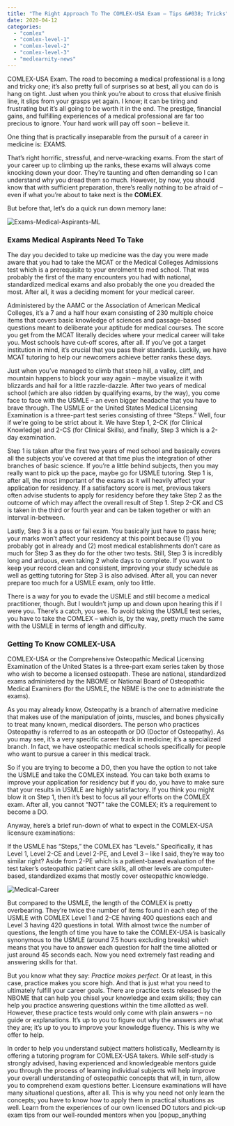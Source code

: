 ```yaml
---
title: "The Right Approach To The COMLEX-USA Exam – Tips &#038; Tricks"
date: 2020-04-12
categories: 
  - "comlex"
  - "comlex-level-1"
  - "comlex-level-2"
  - "comlex-level-3"
  - "medlearnity-news"
---
```


COMLEX-USA Exam. The road to becoming a medical professional is a long and tricky one; it’s also pretty full of surprises so at best, all you can do is hang on tight. Just when you think you’re about to cross that elusive finish line, it slips from your grasps yet again. I know; it can be tiring and frustrating but it’s all going to be worth it in the end. The prestige, financial gains, and fulfilling experiences of a medical professional are far too precious to ignore. Your hard work will pay off soon – believe it.

One thing that is practically inseparable from the pursuit of a career in medicine is: EXAMS.

That’s right horrific, stressful, and nerve-wracking exams. From the start of your career up to climbing up the ranks, these exams will always come knocking down your door. They’re taunting and often demanding so I can understand why you dread them so much. However, by now, you should know that with sufficient preparation, there’s really nothing to be afraid of – even if what you’re about to take next is the **COMLEX**.

But before that, let’s do a quick run down memory lane:

![](https://www.medlearnity.com/wp-content/uploads/2021/06/Exams-Medical-Aspirants-ML.jpg "Exams-Medical-Aspirants-ML")

### **Exams Medical Aspirants Need To Take**

The day you decided to take up medicine was the day you were made aware that you had to take the MCAT or the Medical Colleges Admissions test which is a prerequisite to your enrolment to med school. That was probably the first of the many encounters you had with national, standardized medical exams and also probably the one you dreaded the most. After all, it was a deciding moment for your medical career.

Administered by the AAMC or the Association of American Medical Colleges, it’s a 7 and a half hour exam consisting of 230 multiple choice items that covers basic knowledge of sciences and passage-based questions meant to deliberate your aptitude for medical courses. The score you get from the MCAT literally decides where your medical career will take you. Most schools have cut-off scores, after all. If you’ve got a target institution in mind, it’s crucial that you pass their standards. Luckily, we have MCAT tutoring to help our newcomers achieve better ranks these days.

Just when you’ve managed to climb that steep hill, a valley, cliff, and mountain happens to block your way again – maybe visualize it with blizzards and hail for a little razzle-dazzle. After two years of medical school (which are also ridden by qualifying exams, by the way), you come face to face with the USMLE – an even bigger headache that you have to brave through. The USMLE or the United States Medical Licensing Examination is a three-part test series consisting of three “Steps.” Well, four if we’re going to be strict about it. We have Step 1, 2-CK (for Clinical Knowledge) and 2-CS (for Clinical Skills), and finally, Step 3 which is a 2-day examination.

Step 1 is taken after the first two years of med school and basically covers all the subjects you’ve covered at that time plus the integration of other branches of basic science. If you’re a little behind subjects, then you may really want to pick up the pace, maybe go for USMLE tutoring. Step 1 is, after all, the most important of the exams as it will heavily affect your application for residency. If a satisfactory score is met, previous takers often advise students to apply for residency before they take Step 2 as the outcome of which may affect the overall result of Step 1. Step 2-CK and CS is taken in the third or fourth year and can be taken together or with an interval in-between.

Lastly, Step 3 is a pass or fail exam. You basically just have to pass here; your marks won’t affect your residency at this point because (1) you probably got in already and (2) most medical establishments don’t care as much for Step 3 as they do for the other two tests. Still, Step 3 is incredibly long and arduous, even taking 2 whole days to complete. If you want to keep your record clean and consistent, improving your study schedule as well as getting tutoring for Step 3 is also advised. After all, you can never prepare too much for a USMLE exam, only too little.

There is a way for you to evade the USMLE and still become a medical practitioner, though. But I wouldn’t jump up and down upon hearing this if I were you. There’s a catch, you see. To avoid taking the USMLE test series, you have to take the COMLEX – which is, by the way, pretty much the same with the USMLE in terms of length and difficulty.

### **Getting To Know COMLEX-USA**

COMLEX-USA or the Comprehensive Osteopathic Medical Licensing Examination of the United States is a three-part exam series taken by those who wish to become a licensed osteopath. These are national, standardized exams administered by the NBOME or National Board of Osteopathic Medical Examiners (for the USMLE, the NBME is the one to administrate the exams). 

As you may already know, Osteopathy is a branch of alternative medicine that makes use of the manipulation of joints, muscles, and bones physically to treat many known, medical disorders. The person who practices Osteopathy is referred to as an osteopath or DO (Doctor of Osteopathy). As you may see, it’s a very specific career track in medicine; it’s a specialized branch. In fact, we have osteopathic medical schools specifically for people who want to pursue a career in this medical track.

So if you are trying to become a DO, then you have the option to not take the USMLE and take the COMLEX instead. You can take both exams to improve your application for residency but if you do, you have to make sure that your results in USMLE are highly satisfactory. If you think you might blow it on Step 1, then it’s best to focus all your efforts on the COMLEX exam. After all, you cannot “NOT” take the COMLEX; it’s a requirement to become a DO.

Anyway, here’s a brief run-down of what to expect in the COMLEX-USA licensure examinations:

If the USMLE has “Steps,” the COMLEX has “Levels.” Specifically, it has Level 1, Level 2-CE and Level 2-PE, and Level 3 – like I said, they’re way too similar right? Aside from 2-PE which is a patient-based evaluation of the test taker’s osteopathic patient care skills, all other levels are computer-based, standardized exams that mostly cover osteopathic knowledge.

![](//www.medlearnity.com/wp-content/uploads/2020/05/Medical-Career-1-1024x683.jpg "Medical-Career")

But compared to the USMLE, the length of the COMLEX is pretty overbearing. They’re twice the number of items found in each step of the USMLE with COMLEX Level 1 and 2-CE having 400 questions each and Level 3 having 420 questions in total. With almost twice the number of questions, the length of time you have to take the COMLEX-USA is basically synonymous to the USMLE (around 7.5 hours excluding breaks) which means that you have to answer each question for half the time allotted or just around 45 seconds each. Now you need extremely fast reading and answering skills for that.

But you know what they say: _Practice makes perfect._ Or at least, in this case, practice makes you score high. And that is just what you need to ultimately fulfill your career goals. There are practice tests released by the NBOME that can help you chisel your knowledge and exam skills; they can help you practice answering questions within the time allotted as well. However, these practice tests would only come with plain answers – no guide or explanations. It’s up to you to figure out why the answers are what they are; it’s up to you to improve your knowledge fluency. This is why we offer to help.

In order to help you understand subject matters holistically, Medlearnity is offering a tutoring program for COMLEX-USA takers. While self-study is strongly advised, having experienced and knowledgeable mentors guide you through the process of learning individual subjects will help improve your overall understanding of osteopathic concepts that will, in turn, allow you to comprehend exam questions better. Licensure examinations will have many situational questions, after all. This is why you need not only learn the concepts; you have to know how to apply them in practical situations as well. Learn from the experiences of our own licensed DO tutors and pick-up exam tips from our well-rounded mentors when you \[popup\_anything
